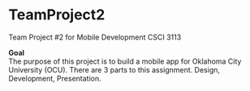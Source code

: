 # TeamProject2
Team Project #2 for Mobile Development CSCI 3113

<b>Goal</b><br>
The purpose of this project is to build a mobile app for Oklahoma City University (OCU). There are 3
parts to this assignment. Design, Development, Presentation.
